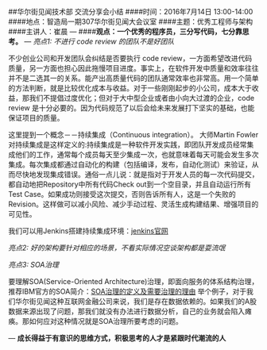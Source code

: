 ##华尔街见闻技术部 交流分享会小结
####时间：2016年7月14日 13:00-14:00
####地点：智造局一期307华尔街见闻大会议室
####主题：优秀工程师与架构
####主讲人：崔晨 
—
####**观点：一个优秀的程序员，三分写代码，七分靠思考。**
—
_亮点1: 不进行 code review 的团队不是好团队_

不少创业公司和开发团队会纠结是否要执行 code review，一方面希望改进代码质量，另一方面也担心因此拖慢项目进度。事实上，在软件开发中质量和效率往往并不是二选其一的关系。能产出高质量代码的团队通常效率也非常高。用一个简单的方法判断，就是比较优化成本与收益。对于一些刚刚起步的小公司，成本大于收益，那我们不提倡过度优化；但对于大中型企业或者由小向大过渡的企业，code review 是十分必要的。因为代码规范了以后会给未来发展打下坚实的基础，也能保证项目的质量。

这里提到一个概念－－持续集成（Continuous integration）。
大师Martin Fowler对持续集成是这样定义的:持续集成是一种软件开发实践，即团队开发成员经常集成他们的工作，通常每个成员每天至少集成一次，也就意味着每天可能会发生多次集成。每次集成都通过自动化的构建（包括编译，发布，自动化测试）来验证，从而尽快地发现集成错误。通俗一点儿说：就是指对于开发人员的每一次代码提交，都自动地把Repository中所有代码Check out到一个空目录，并且自动运行所有Test Case。如果成功则接受这次提交，否则告诉所有人，这是一个失败的Revision。这样做可以减小风险、减少手动过程、灵活生成构建结果、增强项目的可见性。

我们可以用Jenkins搭建持续集成环境：[jenkins官网](https://jenkins.io/index.html "Title") 
 
_亮点2: 好的架构要针对相应的场景，不看实际情况空谈架构都是耍流氓_

_亮点3: SOA治理_

要理解SOA(Service-Oriented Architecture)治理，即面向服务的体系结构治理，推荐IBM官方的SOA简介：[SOA治理的定义及需要治理的理由](http://www.ibm.com/developerworks/cn/webservices/ar-servgov/ "Title") 
举个例子，对于我们华尔街见闻这种互联网金融公司来说，我们是存在数据依赖的。如果我们的A股数据来源出现了问题，那我们就没有办法进行数据分析，自己的业务就会陷入瘫痪。那如何应对这种情况就是SOA治理所要考虑的问题。

—
**成长得益于有意识的思维方式，积极思考的人才是紧跟时代潮流的人**
